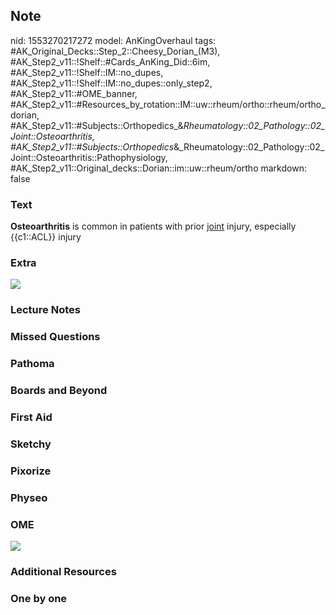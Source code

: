 ## Note
nid: 1553270217272
model: AnKingOverhaul
tags: #AK_Original_Decks::Step_2::Cheesy_Dorian_(M3), #AK_Step2_v11::!Shelf::#Cards_AnKing_Did::6im, #AK_Step2_v11::!Shelf::IM::no_dupes, #AK_Step2_v11::!Shelf::IM::no_dupes::only_step2, #AK_Step2_v11::#OME_banner, #AK_Step2_v11::#Resources_by_rotation::IM::uw::rheum/ortho::rheum/ortho_dorian, #AK_Step2_v11::#Subjects::Orthopedics_&_Rheumatology::02_Pathology::02_Joint::Osteoarthritis, #AK_Step2_v11::#Subjects::Orthopedics_&_Rheumatology::02_Pathology::02_Joint::Osteoarthritis::Pathophysiology, #AK_Step2_v11::Original_decks::Dorian::im::uw::rheum/ortho
markdown: false

### Text
<b>Osteoarthritis</b> is common in patients with prior <u>joint</u>
injury, especially {{c1::ACL}} injury

### Extra
<img src="i%20might%20be%20retarded.png">

### Lecture Notes


### Missed Questions


### Pathoma


### Boards and Beyond


### First Aid


### Sketchy


### Pixorize


### Physeo


### OME
<div class="ome-widget">
  <a href="https://onlinemeded.org?ref=anki"><img src=
  "_OME_AnkiFlashcards_General_4.png"></a>
</div>

### Additional Resources


### One by one

